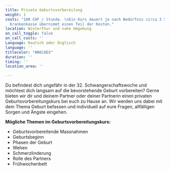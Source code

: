 ```yaml
---
title: Private Geburtsvorbereitung
weight: 1
costs: "100 CHF / Stunde. \nEin Kurs dauert je nach Bedürfnis circa 3 Stunden. \LDie
  Krankenkasse übernimmt einen Teil der Kosten."
location: Winterthur und nahe Umgebung
on_call_toggle: false
on_call_costs: ''
Language: Deutsch oder Englisch
language: ''
titlecolor: "#B6CAD3"
duration: ''
timing: ''
location_area: ''

---
```

Du befindest dich ungefähr in der 32. Schwangerschaftswoche und möchtest dich langsam auf die bevorstehende Geburt vorbereiten? Gerne bieten wir dir und deinem Partner oder deiner Partnerin einen privaten Geburtsvorbereitungskurs bei euch zu Hause an. 
Wir werden uns dabei mit dem Thema Geburt befassen 
und individuell auf eure Fragen, allfälligen Sorgen und Ängste eingehen. 

**Mögliche Themen im Geburtsvorbereitungskurs:**
- Geburtsvorbereitende Massnahmen
- Geburtsbeginn
- Phasen der Geburt
- Wehen
- Schmerzlinderung
- Rolle des Partners
- Frühwochenbett